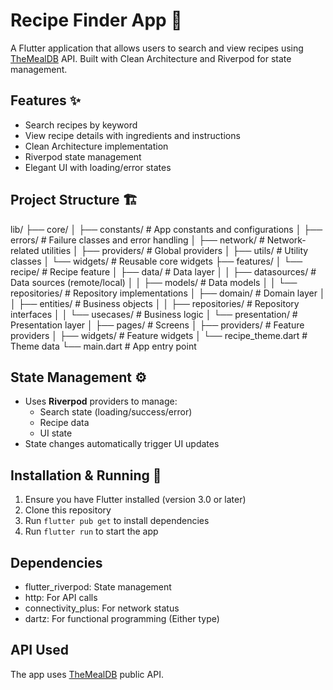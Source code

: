 # Recipe Finder App 🍳

A Flutter application that allows users to search and view recipes using [TheMealDB](https://www.themealdb.com/) API. Built with Clean Architecture and Riverpod for state management.

## Features ✨
- Search recipes by keyword
- View recipe details with ingredients and instructions
- Clean Architecture implementation
- Riverpod state management
- Elegant UI with loading/error states

## Project Structure 🏗️
lib/
├── core/
│ ├── constants/ # App constants and configurations
│ ├── errors/ # Failure classes and error handling
│ ├── network/ # Network-related utilities
│ ├── providers/ # Global providers
│ ├── utils/ # Utility classes
│ └── widgets/ # Reusable core widgets
├── features/
│ └── recipe/ # Recipe feature
│ ├── data/ # Data layer
│ │ ├── datasources/ # Data sources (remote/local)
│ │ ├── models/ # Data models
│ │ └── repositories/ # Repository implementations
│ ├── domain/ # Domain layer
│ │ ├── entities/ # Business objects
│ │ ├── repositories/ # Repository interfaces
│ │ └── usecases/ # Business logic
│ └── presentation/ # Presentation layer
│ ├── pages/ # Screens
│ ├── providers/ # Feature providers
│ ├── widgets/ # Feature widgets
│ └── recipe_theme.dart # Theme data
└── main.dart # App entry point

## State Management ⚙️
- Uses **Riverpod** providers to manage:
  - Search state (loading/success/error)
  - Recipe data
  - UI state
- State changes automatically trigger UI updates

## Installation & Running 🚀
1. Ensure you have Flutter installed (version 3.0 or later)
2. Clone this repository
3. Run `flutter pub get` to install dependencies
4. Run `flutter run` to start the app

## Dependencies
- flutter_riverpod: State management
- http: For API calls
- connectivity_plus: For network status
- dartz: For functional programming (Either type)

## API Used
The app uses [TheMealDB](https://www.themealdb.com/api.php) public API.

<!-- ## Screenshots -->